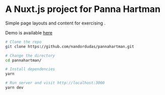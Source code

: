 # A Nuxt.js project for Panna Hartman

Simple page layouts and content for exercising .

Demo is available [here](https://nandordudas.github.io/pannahartman/)

```bash
# Clone the repo
git clone https://github.com/nandordudas/pannahartman.git

# Change the directory
cd pannahartman/

# Install dependencies
yarn

# Run server and visit http://localhost:3000
yarn dev
```
